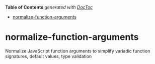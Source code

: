 <!-- START doctoc generated TOC please keep comment here to allow auto update -->
<!-- DON'T EDIT THIS SECTION, INSTEAD RE-RUN doctoc TO UPDATE -->
**Table of Contents**  *generated with [DocToc](https://github.com/thlorenz/doctoc)*

- [normalize-function-arguments](#normalize-function-arguments)

<!-- END doctoc generated TOC please keep comment here to allow auto update -->



# normalize-function-arguments

Normalize JavaScript function arguments to simplify variadic function signatures, default values, type validation

